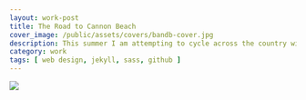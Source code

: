 ```yaml
---
layout: work-post
title: The Road to Cannon Beach
cover_image: /public/assets/covers/bandb-cover.jpg
description: This summer I am attempting to cycle across the country with and organization called Bike and Build. THe site is built on Jekyll which eliminates the need to use a complicated CMS and is hosted on Github Pages. To keep challenging myself, share my messaging about the Affordbale Housing Cause, and help me reach my goals I put this together...check it out  at roadtocannonbeach.bike
category: work
tags: [ web design, jekyll, sass, github ]
---
```


<a href="http://roadtocannonbeach.bike"><img src=" {{ site.cdn_path }}/bike-build.site.png" /></a>
